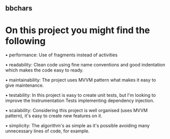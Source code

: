 ## bbchars

# On this project you might find the following
• performance: Use of fragments instead of activities

• readability: Clean code using fine name conventions and good indentation which makes the code easy to ready.

• maintainability: The project uses MVVM pattern what makes it easy to give maintenance. 

• testability: In this project is easy to create unit tests, but I'm looking to improve the Instrumentation Tests implementing dependency injection.

• scalability: Considering this project is well organised (uses MVVM pattern), it's easy to create new features on it.

• simplicity: The algorithm's as simple as it's possible avoiding many unnecessary lines of code, for example.

